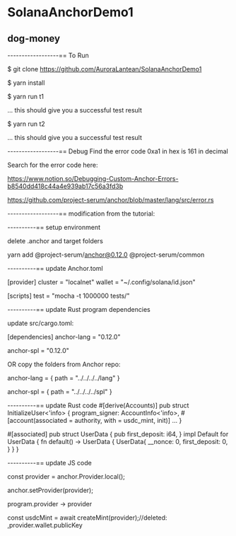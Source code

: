 # SolanaAnchorDemo1

## dog-money

------------------== To Run

$ git clone https://github.com/AuroraLantean/SolanaAnchorDemo1

$ yarn install

$ yarn run t1

... this should give you a successful test result

$ yarn run t2

... this should give you a successful test result

------------------== Debug
Find the error code
0xa1 in hex is 161 in decimal

Search for the error code here:

https://www.notion.so/Debugging-Custom-Anchor-Errors-b8540dd418c44a4e939ab17c56a3fd3b

https://github.com/project-serum/anchor/blob/master/lang/src/error.rs


------------------== modification from the tutorial:

----------== setup environment

delete .anchor and target folders

yarn add @project-serum/anchor@0.12.0 @project-serum/common

----------== update Anchor.toml

[provider]
cluster = "localnet"
wallet = "~/.config/solana/id.json"

[scripts]
test = "mocha -t 1000000 tests/"

----------== update Rust program dependencies

update src/cargo.toml:

[dependencies]
anchor-lang = "0.12.0"

anchor-spl = "0.12.0"

OR copy the folders from Anchor repo:

anchor-lang = { path = "../../../../lang" }

anchor-spl = { path = "../../../../spl" }

----------== update Rust code
#[derive(Accounts)]
pub struct InitializeUser<'info> {
    program_signer: AccountInfo<'info>,
    #[account(associated = authority, with = usdc_mint, init)]
    ...
}

#[associated]
pub struct UserData {
    pub first_deposit: i64,
}
impl Default for UserData {
  fn default() -> UserData { 
    UserData{
      __nonce: 0,
      first_deposit: 0,
    }
  }
}

----------== update JS code

const provider = anchor.Provider.local();

anchor.setProvider(provider);

program.provider -> provider

const usdcMint = await createMint(provider);//deleted: ,provider.wallet.publicKey
